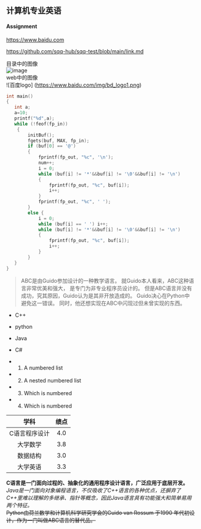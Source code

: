 
## 计算机专业英语
#### Assignment
https://www.baidu.com

https://github.com/sqq-hub/sqq-test/blob/main/link.md


目录中的图像<br />
![image](https://github.com/sqq-hub/sqq-test/blob/main/Img/monkey.jpg)<br />
web中的图像<br />
![百度logo] (https://www.baidu.com/img/bd_logo1.png)
```C
int main()
{
   int a;
   a=10;
   printf("%d",a);
   while (!feof(fp_in))
	{
		initBuf();
		fgets(buf, MAX, fp_in);
		if (buf[0] == '@')
		{
			fprintf(fp_out, "%c", '\n');
			num++;
			i = 0;
			while (buf[i] != '*'&&buf[i] != '\0'&&buf[i] != '\n')
			{
				fprintf(fp_out, "%c", buf[i]);
				i++;
			}
			fprintf(fp_out, "%c", ' ');
		}
		else {
			i = 0;
			while (buf[i] == ' ') i++;
			while (buf[i] != '*'&&buf[i] != '\0'&&buf[i] != '\n')
			{
				fprintf(fp_out, "%c", buf[i]);
				i++;
			}
		}
   }
}
```

>ABC是由Guido参加设计的一种教学语言。
>就Guido本人看来，ABC这种语言非常优美和强大，
>是专门为非专业程序员设计的。
>但是ABC语言并没有成功，究其原因，Guido认为是其非开放造成的。
>Guido决心在Python中避免这一错误。
>同时，他还想实现在ABC中闪现过但未曾实现的东西。

* C++
* python
* Java
* C#

* 1. A numbered list
* 2. A nested numbered list
* 3. Which is numbered
* 4. Which is numbered

|学科|绩点|
|:----:|:----:|
|C语言程序设计|4.0|
|大学数学|3.8|
|数据结构|3.0|
|大学英语|3.3|

**C语言是一门面向过程的、抽象化的通用程序设计语言，广泛应用于底层开发。**<br />
*Java是一门面向对象编程语言，不仅吸收了C++语言的各种优点，还摒弃了C++里难以理解的多继承、指针等概念，因此Java语言具有功能强大和简单易用两个特征。*<br />
~~Python由荷兰数学和计算机科学研究学会的Guido van Rossum 于1990 年代初设计，作为一门叫做ABC语言的替代品。~~<br />
